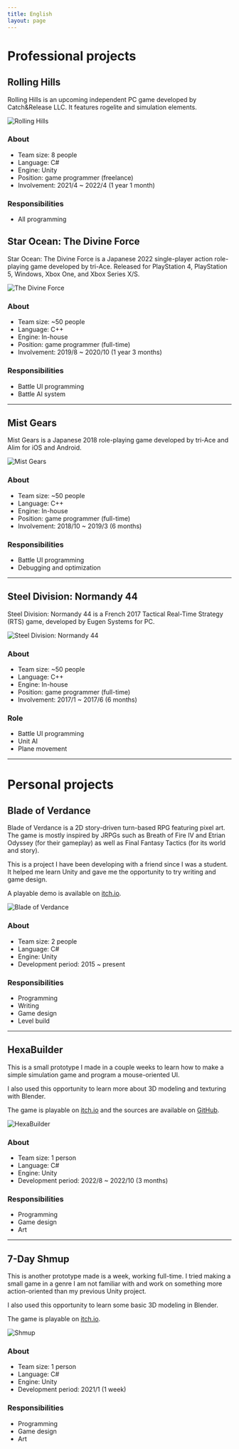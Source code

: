```yaml
---
title: English
layout: page
---
```


# Professional projects

## Rolling Hills

Rolling Hills is an upcoming independent PC game developed by Catch&Release LLC. It features rogelite and simulation elements.

![Rolling Hills](https://pbs.twimg.com/media/FkcaS6tX0Ak62W0?format=jpg&name=large)

### About

- Team size: 8 people
- Language: C#
- Engine: Unity
- Position: game programmer (freelance)
- Involvement: 2021/4 ~ 2022/4 (1 year 1 month)

### Responsibilities

- All programming

## Star Ocean: The Divine Force

Star Ocean: The Divine Force is a Japanese 2022 single-player action role-playing game developed by tri-Ace. Released for PlayStation 4, PlayStation 5, Windows, Xbox One, and Xbox Series X/S.

![The Divine Force](https://assets.rpgsite.net/images/images/000/115/719/original/Star-Ocean-The-Divine-Force_20220628_46.jpg)

### About

- Team size: ~50 people
- Language: C++
- Engine: In-house
- Position: game programmer (full-time)
- Involvement: 2019/8 ~ 2020/10 (1 year 3 months)

### Responsibilities

- Battle UI programming
- Battle AI system

---

## Mist Gears

Mist Gears is a Japanese 2018 role-playing game developed by tri-Ace and Alim for iOS and Android.

![Mist Gears](https://cdn.amz.appget.com/c/wp-content/uploads/2018/11/mist-gears_01.jpg)

### About

- Team size: ~50 people
- Language: C++
- Engine: In-house
- Position: game programmer (full-time)
- Involvement: 2018/10 ~ 2019/3 (6 months)

### Responsibilities

- Battle UI programming
- Debugging and optimization

---

## Steel Division: Normandy 44

Steel Division: Normandy 44 is a French 2017 Tactical Real-Time Strategy (RTS) game, developed by Eugen Systems for PC.

![Steel Division: Normandy 44](https://eugensystems.com/wp-content/uploads/2017/03/Phase_B.jpg)

### About

- Team size: ~50 people
- Language: C++
- Engine: In-house
- Position: game programmer (full-time)
- Involvement: 2017/1 ~ 2017/6 (6 months)

### Role

- Battle UI programming
- Unit AI
- Plane movement

---

# Personal projects

## Blade of Verdance

Blade of Verdance is a 2D story-driven turn-based RPG featuring pixel art. The game is mostly inspired by JRPGs such as Breath of Fire IV and Etrian Odyssey (for their gameplay) as well as Final Fantasy Tactics (for its world and story).

This is a project I have been developing with a friend since I was a student. It helped me learn Unity and gave me the opportunity to try writing and game design.

A playable demo is available on [itch.io](https://tchassin.itch.io/blade-of-verdance-demo).

![Blade of Verdance](https://img.itch.zone/aW1hZ2UvMTAxOTMyLzExMzMwMDExLnBuZw==/original/3XErCE.png)

### About

- Team size: 2 people
- Language: C#
- Engine: Unity
- Development period: 2015 ~ present

### Responsibilities

- Programming
- Writing
- Game design
- Level build

---

## HexaBuilder

This is a small prototype I made in a couple weeks to learn how to make a simple simulation game and program a mouse-oriented UI.

I also used this opportunity to learn more about 3D modeling and texturing with Blender.

The game is playable on [itch.io](https://tchassin.itch.io/hexabuilder) and the sources are available on [GitHub](https://github.com/tchassin/hexa-builder).

![HexaBuilder](https://img.itch.zone/aW1hZ2UvMTc0MjE4NC8xMDI1MzAwMy5wbmc=/original/%2BT0fTs.png)

### About

- Team size: 1 person
- Language: C#
- Engine: Unity
- Development period: 2022/8 ~ 2022/10 (3 months)

### Responsibilities

- Programming
- Game design
- Art

---

## 7-Day Shmup

This is another prototype made is a week, working full-time. I tried making a small game in a genre I am not familiar with and work on something more action-oriented than my previous Unity project.

I also used this opportunity to learn some basic 3D modeling in Blender.

The game is playable on [itch.io](https://tchassin.itch.io/7-day-shmup).

![Shmup](https://img.itch.zone/aW1hZ2UvMTU0MjkxMi85MDAxNzI1LnBuZw==/original/h4b4bw.png)

### About

- Team size: 1 person
- Language: C#
- Engine: Unity
- Development period: 2021/1 (1 week)

### Responsibilities

- Programming
- Game design
- Art
